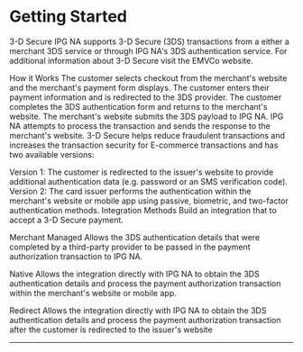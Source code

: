 # Getting Started

3-D Secure
IPG NA supports 3-D Secure (3DS) transactions from a either a merchant 3DS service or through IPG NA's 3DS authentication service. For additional information about 3-D Secure visit the EMVCo website.

How it Works
The customer selects checkout from the merchant's website and the merchant's payment form displays.
The customer enters their payment information and is redirected to the 3DS provider.
The customer completes the 3DS authentication form and returns to the merchant's website.
The merchant's website submits the 3DS payload to IPG NA.
IPG NA attempts to process the transaction and sends the response to the merchant's website.
3-D Secure helps reduce fraudulent transactions and increases the transaction security for E-commerce transactions and has two available versions:

Version 1: The customer is redirected to the issuer's website to provide additional authentication data (e.g. password or an SMS verification code).
Version 2: The card issuer performs the authentication within the merchant's website or mobile app using passive, biometric, and two-factor authentication methods.
Integration Methods
Build an integration that to accept a 3-D Secure payment.

Merchant Managed
Allows the 3DS authentication details that were completed by a third-party provider to be passed in the payment authorization transaction to IPG NA.

Native
Allows the integration directly with IPG NA to obtain the 3DS authentication details and process the payment authorization transaction within the merchant's website or mobile app.

Redirect
Allows the integration directly with IPG NA to obtain the 3DS authentication details and process the payment authorization transaction after the customer is redirected to the issuer's website


___


 
